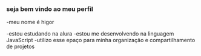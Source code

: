 ### seja bem vindo ao meu perfil

-meu nome é higor

-estou estudando na alura
-estou me desenvolvendo na linguagem JavaScript
-utilizo esse epaço para minha organização e compartilhamento de projetos
